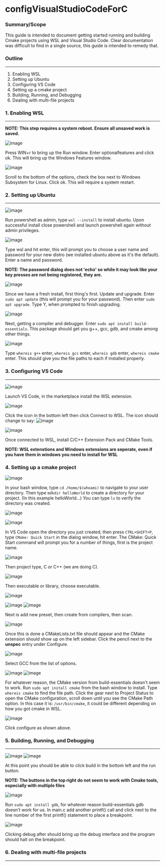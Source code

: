# configVisualStudioCodeForC

### Summary/Scope
This guide is intended to document getting started running and building Cmake projects
using WSL and Visual Studio Code. Clear documentation was difficult to find in a single source, 
this guide is intended to remedy that. 

### Outline
---
1. Enabling WSL
2. Setting up Ubuntu
3. Configuring VS Code
4. Setting up a cmake project
5. Building, Running, and Debugging
6. Dealing with multi-file projects

### 1. Enabling WSL
---
**NOTE: This step requires a system reboot. Ensure all unsaved work is saved.**

![image](https://github.com/user-attachments/assets/abc28eb6-f3f4-4f0a-8c4d-d2fb741ebe21)

Press WIN+r to bring up the Run window. Enter optionalfeatures and click ok.
This will bring up the Windows Features window.

![image](https://github.com/user-attachments/assets/efab8f76-7f79-4c2b-9f18-16df3eea88d9)

Scroll to the bottom of the options, check the box next to Windows Subsystem for Linux.
Click ok. This will require a system restart.

### 2. Setting up Ubuntu
---
![image](https://github.com/user-attachments/assets/7c210e8c-e933-4e18-8b12-78c04451ac0e)

Run powershell as admin, type `wsl --install` to install ubuntu. Upon successful install
close powershell and launch powershell again without admin privileges. 

![image](https://github.com/user-attachments/assets/846a9083-9863-4d09-b679-308ddce604af)

Type wsl and hit enter, this will prompt you to choose a user name and password for your new distro (we installed ubuntu above as it's the default).
Enter a name and password. 

**NOTE: The password dialog does not 'echo' so while it may look like your key presses are not being registered, they are.**

![image](https://github.com/user-attachments/assets/47f78dd7-fe0f-46e3-9259-4b8866fd1430)

Since we have a fresh install, first thing's first. Update and upgrade. 
Enter `sudo apt update` (this will prompt you for your password).
Then enter `sudo apt upgrade`. Type Y, when prompted to finish upgrading.

![image](https://github.com/user-attachments/assets/bdc72451-38f9-4aeb-b2b2-57de591d1a03)

Next, getting a compiler and debugger. Enter `sudo apt install build-essentials`.
This package should get you g++, gcc, gdb, and cmake among other things.

![image](https://github.com/user-attachments/assets/7e09089a-737a-4a18-b515-3e584ec7f423)

Type `whereis g++` enter, `whereis gcc` enter, `whereis gdb` enter, `whereis cmake` enter. This should give you the file paths to each if installed properly.

### 3. Configuring VS Code
---
![image](https://github.com/user-attachments/assets/f7f41668-2d59-4b73-b16e-3bd3fd79716e)

Launch VS Code, in the marketplace install the WSL extension.

![image](https://github.com/user-attachments/assets/fe970748-c556-4480-b7fc-f668807492c4)

Click the icon in the bottom left then click Connect to WSL. The icon should change to say: ![image](https://github.com/user-attachments/assets/b9cf238e-d24d-41fd-88ce-7150c7dc723f)

![image](https://github.com/user-attachments/assets/8819c969-ece9-4afe-bfc5-5472c14891df)

Once connected to WSL, install C/C++ Extension Pack and CMake Tools.

**NOTE: WSL extenstions and Windows extensions are seperate, even if you have them in windows you need to install for WSL**

### 4. Setting up a cmake project

![image](https://github.com/user-attachments/assets/12a9c2c1-3d72-4af0-92d7-2983103a4c19)

In your bash window, type `cd /home/$(whoami)` to navigate to your user directory.
Then type `mdkdir helloWorld` to create a directory for your project. (In this example helloWorld...)
You can type `ls` to verify the directory was created.

![image](https://github.com/user-attachments/assets/f1376888-7149-4f35-ac18-6d27c12a15a3)

![image](https://github.com/user-attachments/assets/26545a51-a155-4871-8870-2b7768bd4530)

In VS Code open the directory you just created, then press `CTRL+SHIFT+P`, type `CMake: Quick Start` in the dialog window, hit enter.
The CMake: Quick Start command will prompt you for a number of things, first is the project name.

![image](https://github.com/user-attachments/assets/a702d534-d114-46cc-a41e-957cee5efc08)

Then project type, C or C++ (we are doing C).

![image](https://github.com/user-attachments/assets/d4be25e8-eb17-4cee-9116-12e4b20f7da9)

Then executable or library, choose executable.

![image](https://github.com/user-attachments/assets/c72b09b7-b47c-467d-85a4-8d2efe7856f3)

![image](https://github.com/user-attachments/assets/2df4fceb-ac96-478b-88f5-41e5241325c9)
![image](https://github.com/user-attachments/assets/b921f266-d704-4e12-abf9-c5dade0da433)

Next is add new preset, then create from compilers, then scan. 

![image](https://github.com/user-attachments/assets/8377edb1-9196-45ab-8c2a-0563a391d8df)

Once this is done a CMakeLists.txt file should appear and the CMake extension should show up on the left sidebar.
Click the pencil next to the __unspec__ entry under Configure.

![image](https://github.com/user-attachments/assets/d50bc03b-8b87-4870-afd6-0e8fb4e484cd)

Select GCC from the list of options.

![image](https://github.com/user-attachments/assets/40266621-901e-4405-bb33-10ddd7412310)
![image](https://github.com/user-attachments/assets/90f21752-8d8d-401d-a276-070222be5f22)

For whatever reason, the CMake version from build-essentials doesn't seem to work.
Run `sudo apt install cmake` from the bash window to install. Type `whereis cmake` to find the file path.
Click the gear next to Project Status to open the CMake configuration, scroll down until you see the CMake Path option.
In this case it is: `/usr/bin/cmake`, it could be different depending on how you got cmake in WSL.

![image](https://github.com/user-attachments/assets/250e7758-34bf-48ad-8ab9-15908c6fbe4e)

Click configure as shown above.

### 5. Building, Running, and Debugging
---

![image](https://github.com/user-attachments/assets/d5726c50-9b02-49a2-ab27-7458202705b1)
![image](https://github.com/user-attachments/assets/c355dfd4-580a-4047-93f1-9fd311fa598e)

At this point you should be able to click build in the bottom left and the run button. 

**NOTE: The buttons in the top right do not seem to work with Cmake tools, especially with multiple files**

![image](https://github.com/user-attachments/assets/aaa482ea-a20d-42ae-8904-fc44622e8c85)

Run `sudo apt install gdb`, for whatever reason build-essentials gdb doesn't work for us.
In main.c add another printf() call and click next to the line number of the first printf() statement to place a breakpoint.

![image](https://github.com/user-attachments/assets/ee1a0ad3-3c00-4d94-ba74-58e4ab8b0420)

Clicking debug after should bring up the debug interface and the program should halt on the breakpoint.

### 6. Dealing with multi-file projects
---
